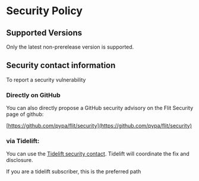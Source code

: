 # Security Policy

## Supported Versions

Only the latest non-prerelease version is supported.

## Security contact information

To report a security vulnerability

### Directly on GitHub

You can also directly propose a GitHub  security advisory on the Flit Security page of github:

[https://github.com/pypa/flit/security](https://github.com/pypa/flit/security)

### via Tidelift:

You can use the
[Tidelift security contact](https://tidelift.com/security). Tidelift will coordinate the
fix and disclosure.

If you are a tidelift subscriber, this is the preferred  path
